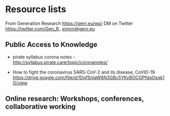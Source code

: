 # Resource lists

From Generation Research https://genr.eu/wp/ DM on Twitter https://twitter.com/Gen_R_ simon@genr.eu 

## Public Access to Knowledge

 - pirate syllabus corona notes - http://syllabus.pirate.care/topic/coronanotes/

 - How to fight the coronavirus SARS-CoV-2 and its disease, CoVID-19 https://drive.google.com/file/d/1DqfSnlaW6N3GBc5YKyBOCGPfdqOsqk1G/view

## Online research: Workshops, conferences, collaborative working

 
